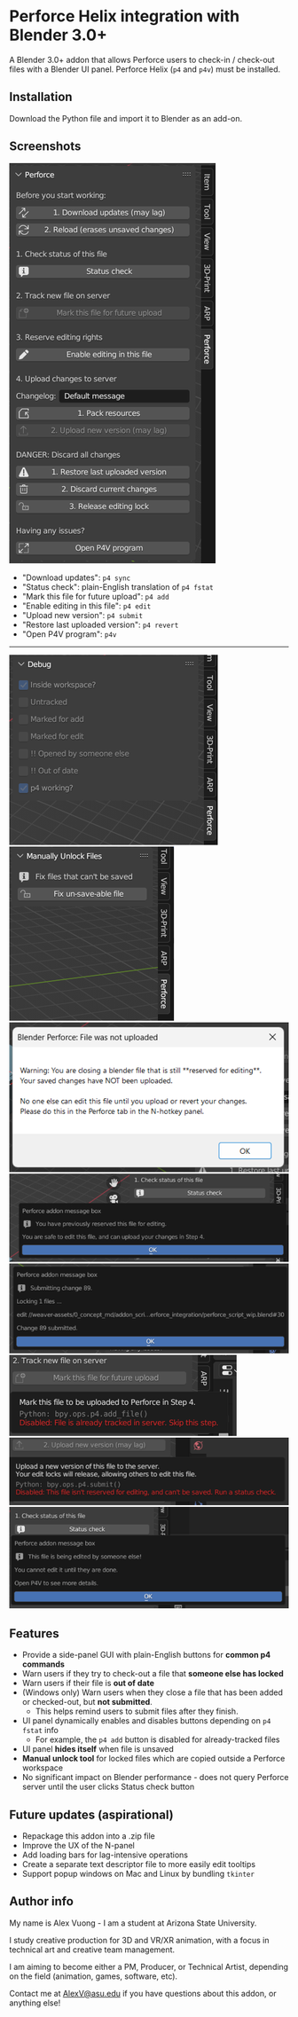 # Perforce Helix integration with Blender 3.0+
A Blender 3.0+ addon that allows Perforce users to check-in / check-out files with a Blender UI panel. Perforce Helix (`p4` and `p4v`) must be installed.

## Installation
Download the Python file and import it to Blender as an add-on.

## Screenshots

![](./README-img/sc1.png)
  * "Download updates": `p4 sync`
  * "Status check": plain-English translation of `p4 fstat`
  * "Mark this file for future upload": `p4 add`
  * "Enable editing in this file": `p4 edit`
  * "Upload new version": `p4 submit`
  * "Restore last uploaded version": `p4 revert`
  * "Open P4V program": `p4v`

---

![](./README-img/sc2.png)
![](./README-img/sc3.png)
![](./README-img/sc4.png)
![](./README-img/sc5.png)
![](./README-img/sc6.png)
![](./README-img/sc7.png)
![](./README-img/sc8.png)
![](./README-img/sc9.png)

## Features

* Provide a side-panel GUI with plain-English buttons for **common p4 commands**
* Warn users if they try to check-out a file that **someone else has locked**
* Warn users if their file is **out of date**
* (Windows only) Warn users when they close a file that has been added or checked-out, but **not submitted**.
  * This helps remind users to submit files after they finish.
* UI panel dynamically enables and disables buttons depending on `p4 fstat` info
  * For example, the `p4 add` button is disabled for already-tracked files
* UI panel **hides itself** when file is unsaved
* **Manual unlock tool** for locked files which are copied outside a Perforce workspace
* No significant impact on Blender performance - does not query Perforce server until the user clicks Status check button

## Future updates (aspirational)

* Repackage this addon into a .zip file
* Improve the UX of the N-panel
* Add loading bars for lag-intensive operations
* Create a separate text descriptor file to more easily edit tooltips
* Support popup windows on Mac and Linux by bundling `tkinter`

## Author info

My name is Alex Vuong - I am a student at Arizona State University.

I study creative production for 3D and VR/XR animation, with a focus in technical art and creative team management.

I am aiming to become either a PM, Producer, or Technical Artist, depending on the field (animation, games, software, etc).

Contact me at AlexV@asu.edu if you have questions about this addon, or anything else!
